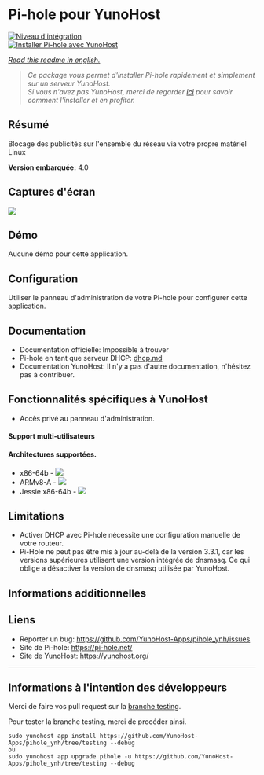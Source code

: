 # Pi-hole pour YunoHost

[![Niveau d'intégration](https://dash.yunohost.org/integration/pihole.svg)](https://dash.yunohost.org/appci/app/pihole)  
[![Installer Pi-hole avec YunoHost](https://install-app.yunohost.org/install-with-yunohost.png)](https://install-app.yunohost.org/?app=pihole)

*[Read this readme in english.](./README.md)*

> *Ce package vous permet d'installer Pi-hole rapidement et simplement sur un serveur YunoHost.  
Si vous n'avez pas YunoHost, merci de regarder [ici](https://yunohost.org/#/install_fr) pour savoir comment l'installer et en profiter.*

## Résumé
Blocage des publicités sur l'ensemble du réseau via votre propre matériel Linux

**Version embarquée:** 4.0

## Captures d'écran

![](https://i0.wp.com/pi-hole.net/wp-content/uploads/2016/12/dashboard212.png)

## Démo

Aucune démo pour cette application.

## Configuration

Utiliser le panneau d'administration de votre Pi-hole pour configurer cette application.

## Documentation

* Documentation officielle: Impossible à trouver
* Pi-hole en tant que serveur DHCP: [dhcp.md](./dhcp.md)
* Documentation YunoHost: Il n'y a pas d'autre documentation, n'hésitez pas à contribuer.

## Fonctionnalités spécifiques à YunoHost

* Accès privé au panneau d'administration.

#### Support multi-utilisateurs

#### Architectures supportées.

* x86-64b - [![](https://ci-apps.yunohost.org/ci/logs/pihole%20%28Community%29.svg)](https://ci-apps.yunohost.org/ci/apps/pihole/)
* ARMv8-A - [![](https://ci-apps-arm.yunohost.org/ci/logs/pihole%20%28Community%29.svg)](https://ci-apps-arm.yunohost.org/ci/apps/pihole/)
* Jessie x86-64b - [![](https://ci-stretch.nohost.me/ci/logs/pihole%20%28Community%29.svg)](https://ci-stretch.nohost.me/ci/apps/pihole/)

## Limitations

* Activer DHCP avec Pi-hole nécessite une configuration manuelle de votre routeur.
* Pi-Hole ne peut pas être mis à jour au-delà de la version 3.3.1, car les versions supérieures utilisent une version intégrée de dnsmasq. Ce qui oblige a désactiver la version de dnsmasq utilisée par YunoHost.

## Informations additionnelles

## Liens

 * Reporter un bug: https://github.com/YunoHost-Apps/pihole_ynh/issues
 * Site de Pi-hole: https://pi-hole.net/
 * Site de YunoHost: https://yunohost.org/

---

Informations à l'intention des développeurs
----------------

Merci de faire vos pull request sur la [branche testing](https://github.com/YunoHost-Apps/pihole_ynh/tree/testing).

Pour tester la branche testing, merci de procéder ainsi.
```
sudo yunohost app install https://github.com/YunoHost-Apps/pihole_ynh/tree/testing --debug
ou
sudo yunohost app upgrade pihole -u https://github.com/YunoHost-Apps/pihole_ynh/tree/testing --debug
```
